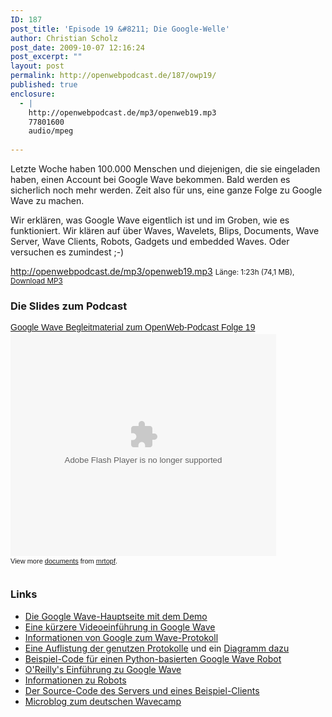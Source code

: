 ```yaml
---
ID: 187
post_title: 'Episode 19 &#8211; Die Google-Welle'
author: Christian Scholz
post_date: 2009-10-07 12:16:24
post_excerpt: ""
layout: post
permalink: http://openwebpodcast.de/187/owp19/
published: true
enclosure:
  - |
    http://openwebpodcast.de/mp3/openweb19.mp3
    77801600
    audio/mpeg
    
---
```

Letzte Woche haben 100.000 Menschen und diejenigen, die sie eingeladen haben, einen Account bei Google Wave bekommen. Bald werden es sicherlich noch mehr werden. Zeit also für uns, eine ganze Folge zu Google Wave zu machen.

Wir erklären, was Google Wave eigentlich ist und im Groben, wie es funktioniert. Wir klären auf über Waves, Wavelets, Blips, Documents, Wave Server, Wave Clients, Robots, Gadgets und embedded Waves. Oder versuchen es zumindest ;-)

http://openwebpodcast.de/mp3/openweb19.mp3
<small>Länge: 1:23h (74,1 MB), <a href="http://openwebpodcast.de/mp3/openweb19.mp3">Download MP3</a></small>
<h3>Die Slides zum Podcast</h3>
<div id="__ss_2143736" style="width: 425px; text-align: left;"><a style="font:14px Helvetica,Arial,Sans-serif;display:block;margin:12px 0 3px 0;text-decoration:underline;" title="Google Wave Begleitmaterial zum OpenWeb-Podcast Folge 19" href="http://www.slideshare.net/mrtopf/google-wave-begleitmaterial-zum-openwebpodcast-folge-19-2143736">Google Wave Begleitmaterial zum OpenWeb-Podcast Folge 19</a><object style="margin:0px" classid="clsid:d27cdb6e-ae6d-11cf-96b8-444553540000" width="425" height="355" codebase="http://download.macromedia.com/pub/shockwave/cabs/flash/swflash.cab#version=6,0,40,0"><param name="allowFullScreen" value="true" /><param name="allowScriptAccess" value="always" /><param name="src" value="http://static.slidesharecdn.com/swf/ssplayer2.swf?doc=wavepres-091006130822-phpapp02&amp;stripped_title=google-wave-begleitmaterial-zum-openwebpodcast-folge-19-2143736" /><param name="allowfullscreen" value="true" /><embed style="margin:0px" type="application/x-shockwave-flash" width="425" height="355" src="http://static.slidesharecdn.com/swf/ssplayer2.swf?doc=wavepres-091006130822-phpapp02&amp;stripped_title=google-wave-begleitmaterial-zum-openwebpodcast-folge-19-2143736" allowscriptaccess="always" allowfullscreen="true"></embed></object>
<div style="font-size: 11px; font-family: tahoma,arial; height: 26px; padding-top: 2px;">View more <a style="text-decoration:underline;" href="http://www.slideshare.net/">documents</a> from <a style="text-decoration:underline;" href="http://www.slideshare.net/mrtopf">mrtopf</a>.</div>
</div>
<h3>Links</h3>

<ul><li><a href="http://wave.google.com">Die Google Wave-Hauptseite mit dem Demo</a></li>
<li><a href="http://www.youtube.com/watch?v=p6pgxLaDdQw">Eine kürzere Videoeinführung in Google Wave</a></li>
<li><a href="http://waveprotocol.org">Informationen von Google zum Wave-Protokoll</a></li>
<li><a href="http://bitworking.org/news/431/wave-first-thoughts">Eine Auflistung der genutzen Protokolle</a> und ein <a href="http://cubiclemuses.com/cm/articles/2009/08/09/waves-web-of-protocols/">Diagramm dazu</a></li>
<li><a href="http://code.google.com/p/google-wave-resources/source/browse/trunk/samples/extensions/robots/python/yasr/smiley.py">Beispiel-Code für einen Python-basierten Google Wave Robot</a></li>
<li><a href="http://oreilly.com/web-development/excerpts/9780596806002/google-wave-intro.html">O'Reilly's Einführung zu Google Wave</a></li>
<li><a href="http://code.google.com/apis/wave/extensions/robots/index.html">Informationen zu Robots</a></li>
<li><a href="http://code.google.com/p/wave-protocol/wiki/Installation">Der Source-Code des Servers und eines Beispiel-Clients</a></li>
<li><a href="http://wavecamp.soup.io">Microblog zum deutschen Wavecamp</a></li></ul>